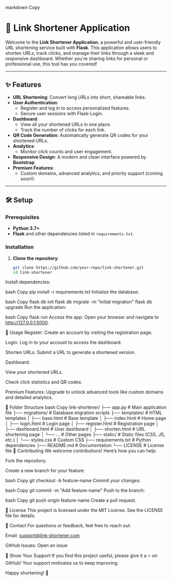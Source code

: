 markdown
Copy
# 🔗 Link Shortener Application

Welcome to the **Link Shortener Application**, a powerful and user-friendly URL shortening service built with **Flask**. This application allows users to shorten URLs, track clicks, and manage their links through a sleek and responsive dashboard. Whether you're sharing links for personal or professional use, this tool has you covered!

---

## ✨ Features

- **URL Shortening**: Convert long URLs into short, shareable links.
- **User Authentication**:
  - Register and log in to access personalized features.
  - Secure user sessions with Flask-Login.
- **Dashboard**:
  - View all your shortened URLs in one place.
  - Track the number of clicks for each link.
- **QR Code Generation**: Automatically generate QR codes for your shortened URLs.
- **Analytics**:
  - Monitor click counts and user engagement.
- **Responsive Design**: A modern and clean interface powered by **Bootstrap**.
- **Premium Features**:
  - Custom domains, advanced analytics, and priority support (coming soon!).

---

## 🛠️ Setup

### Prerequisites
- **Python 3.7+**
- **Flask** and other dependencies listed in `requirements.txt`.

### Installation

1. **Clone the repository**:
   ```bash
   git clone https://github.com/your-repo/link-shortener.git
   cd link-shortener
Install dependencies:

bash
Copy
pip install -r requirements.txt
Initialize the database:

bash
Copy
flask db init
flask db migrate -m "Initial migration"
flask db upgrade
Run the application:

bash
Copy
flask run
Access the app:
Open your browser and navigate to http://127.0.0.1:5000.

🚀 Usage
Register: Create an account by visiting the registration page.

Login: Log in to your account to access the dashboard.

Shorten URLs: Submit a URL to generate a shortened version.

Dashboard:

View your shortened URLs.

Check click statistics and QR codes.

Premium Features: Upgrade to unlock advanced tools like custom domains and detailed analytics.

📂 Folder Structure
bash
Copy
link-shortener/
├── app.py             # Main application file
├── migrations/        # Database migration scripts
├── templates/         # HTML templates
│   ├── base.html      # Base template
│   ├── index.html     # Home page
│   ├── login.html     # Login page
│   ├── register.html  # Registration page
│   ├── dashboard.html # User dashboard
│   ├── shorten.html   # URL shortening page
│   └── ...            # Other pages
├── static/            # Static files (CSS, JS, etc.)
│   └── styles.css     # Custom CSS
├── requirements.txt   # Python dependencies
├── README.md          # Documentation
└── LICENSE            # License file
🤝 Contributing
We welcome contributions! Here’s how you can help:

Fork the repository.

Create a new branch for your feature:

bash
Copy
git checkout -b feature-name
Commit your changes:

bash
Copy
git commit -m "Add feature-name"
Push to the branch:

bash
Copy
git push origin feature-name
Create a pull request.

📜 License
This project is licensed under the MIT License. See the LICENSE file for details.

📧 Contact
For questions or feedback, feel free to reach out:

Email: support@link-shortener.com

GitHub Issues: Open an issue

🌟 Show Your Support
If you find this project useful, please give it a ⭐️ on GitHub! Your support motivates us to keep improving.

Happy shortening! 🎉

